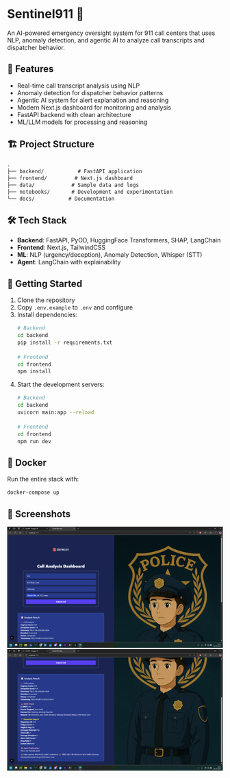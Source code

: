 # Sentinel911 🚨

An AI-powered emergency oversight system for 911 call centers that uses NLP, anomaly detection, and agentic AI to analyze call transcripts and dispatcher behavior.

## 🚀 Features

- Real-time call transcript analysis using NLP
- Anomaly detection for dispatcher behavior patterns
- Agentic AI system for alert explanation and reasoning
- Modern Next.js dashboard for monitoring and analysis
- FastAPI backend with clean architecture
- ML/LLM models for processing and reasoning

## 🏗️ Project Structure

```
.
├── backend/           # FastAPI application
├── frontend/         # Next.js dashboard
├── data/            # Sample data and logs
├── notebooks/       # Development and experimentation
└── docs/           # Documentation
```

## 🛠️ Tech Stack

- **Backend**: FastAPI, PyOD, HuggingFace Transformers, SHAP, LangChain
- **Frontend**: Next.js, TailwindCSS
- **ML**: NLP (urgency/deception), Anomaly Detection, Whisper (STT)
- **Agent**: LangChain with explainability

## 🚦 Getting Started

1. Clone the repository
2. Copy `.env.example` to `.env` and configure
3. Install dependencies:
   ```bash
   # Backend
   cd backend
   pip install -r requirements.txt

   # Frontend
   cd frontend
   npm install
   ```
4. Start the development servers:
   ```bash
   # Backend
   cd backend
   uvicorn main:app --reload

   # Frontend
   cd frontend
   npm run dev
   ```

## 🐳 Docker

Run the entire stack with:
```bash
docker-compose up
```

## 📸 Screenshots

![Screenshot 1](images/Screenshot%20(170).png)
![Screenshot 2](images/Screenshot%20(171).png)
